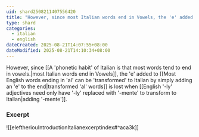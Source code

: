 ```yaml
---
uid: shard2508211407556420
title: "However, since most Italian words end in Vowels, the 'e' added to transformed 'al' words is lost when adding 'mente'."
type: shard
categories:
  - italian
  - english
dateCreated: 2025-08-21T14:07:55+08:00
dateModified: 2025-08-21T14:10:34+08:00
---
```

However, since [[A 'phonetic habit' of Italian is that most words tend to end in vowels.|most Italian words end in Vowels]], the 'e' added to [[Most English words ending in 'al' can be 'transformed' to Italian by simply adding an 'e' to the end|transformed 'al' words]] is lost when [[English '-ly' adjectives need only have '-ly' replaced with '-mente' to transform to Italian|adding '-mente']]. 

### Excerpt
![[eleftheriouIntroductionItalianexcerptindex#^aca3k]]
